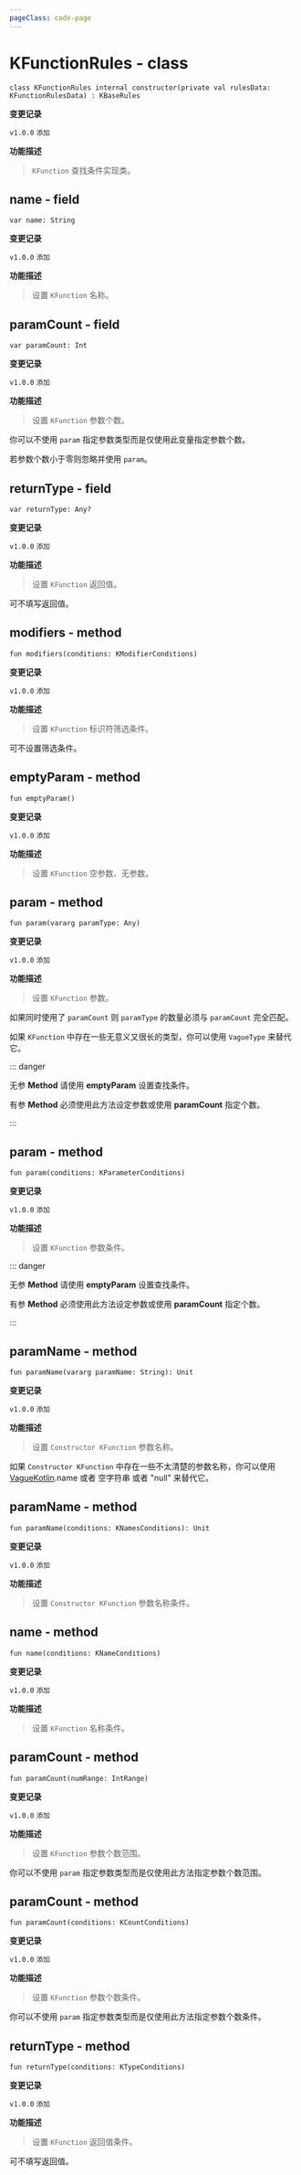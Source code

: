 ```yaml
---
pageClass: code-page
---
```


# KFunctionRules <span class="symbol">- class</span>

```kotlin:no-line-numbers
class KFunctionRules internal constructor(private val rulesData: KFunctionRulesData) : KBaseRules
```

**变更记录**

`v1.0.0` `添加`

**功能描述**

> `KFunction` 查找条件实现类。

## name <span class="symbol">- field</span>

```kotlin:no-line-numbers
var name: String
```

**变更记录**

`v1.0.0` `添加`

**功能描述**

> 设置 `KFunction` 名称。

## paramCount <span class="symbol">- field</span>

```kotlin:no-line-numbers
var paramCount: Int
```

**变更记录**

`v1.0.0` `添加`

**功能描述**

> 设置 `KFunction` 参数个数。

你可以不使用 `param` 指定参数类型而是仅使用此变量指定参数个数。

若参数个数小于零则忽略并使用 `param`。

## returnType <span class="symbol">- field</span>

```kotlin:no-line-numbers
var returnType: Any?
```

**变更记录**

`v1.0.0` `添加`

**功能描述**

> 设置 `KFunction` 返回值。

可不填写返回值。

## modifiers <span class="symbol">- method</span>

```kotlin:no-line-numbers
fun modifiers(conditions: KModifierConditions)
```

**变更记录**

`v1.0.0` `添加`

**功能描述**

> 设置 `KFunction` 标识符筛选条件。

可不设置筛选条件。

## emptyParam <span class="symbol">- method</span>

```kotlin:no-line-numbers
fun emptyParam()
```

**变更记录**

`v1.0.0` `添加`

**功能描述**

> 设置 `KFunction` 空参数、无参数。

## param <span class="symbol">- method</span>

```kotlin:no-line-numbers
fun param(vararg paramType: Any)
```

**变更记录**

`v1.0.0` `添加`

**功能描述**

> 设置 `KFunction` 参数。

如果同时使用了 `paramCount` 则 `paramType` 的数量必须与 `paramCount` 完全匹配。

如果 `KFunction` 中存在一些无意义又很长的类型，你可以使用 `VagueType` 来替代它。

::: danger

无参 **Method** 请使用 **emptyParam** 设置查找条件。

有参 **Method** 必须使用此方法设定参数或使用 **paramCount** 指定个数。

:::

## param <span class="symbol">- method</span>

```kotlin:no-line-numbers
fun param(conditions: KParameterConditions)
```

**变更记录**

`v1.0.0` `添加`

**功能描述**

> 设置 `KFunction` 参数条件。

::: danger

无参 **Method** 请使用 **emptyParam** 设置查找条件。

有参 **Method** 必须使用此方法设定参数或使用 **paramCount** 指定个数。

:::

## paramName <span class="symbol">- method</span>

```kotlin:no-line-numbers
fun paramName(vararg paramName: String): Unit
```

**变更记录**

`v1.0.0` `添加`

**功能描述**

> 设置 `Constructor KFunction` 参数名称。

如果 `Constructor KFunction` 中存在一些不太清楚的参数名称，你可以使用 [VagueKotlin](../../../type/defined/KDefinedTypeFactory#vaguekotlin-field).name 或者 空字符串 或者 "null" 来替代它。

## paramName <span class="symbol">- method</span>

```kotlin:no-line-numbers
fun paramName(conditions: KNamesConditions): Unit
```

**变更记录**

`v1.0.0` `添加`

**功能描述**

> 设置 `Constructor KFunction` 参数名称条件。

## name <span class="symbol">- method</span>

```kotlin:no-line-numbers
fun name(conditions: KNameConditions)
```

**变更记录**

`v1.0.0` `添加`

**功能描述**

> 设置 `KFunction` 名称条件。

## paramCount <span class="symbol">- method</span>

```kotlin:no-line-numbers
fun paramCount(numRange: IntRange)
```

**变更记录**

`v1.0.0` `添加`

**功能描述**

> 设置 `KFunction` 参数个数范围。

你可以不使用 `param` 指定参数类型而是仅使用此方法指定参数个数范围。

## paramCount <span class="symbol">- method</span>

```kotlin:no-line-numbers
fun paramCount(conditions: KCountConditions)
```

**变更记录**

`v1.0.0` `添加`

**功能描述**

> 设置 `KFunction` 参数个数条件。

你可以不使用 `param` 指定参数类型而是仅使用此方法指定参数个数条件。

## returnType <span class="symbol">- method</span>

```kotlin:no-line-numbers
fun returnType(conditions: KTypeConditions)
```

**变更记录**

`v1.0.0` `添加`

**功能描述**

> 设置 `KFunction` 返回值条件。

可不填写返回值。